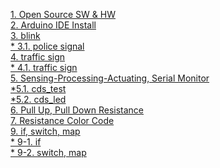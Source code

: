 [1. Open Source SW & HW]()<br>
[2. Arduino IDE Install]()<br>
[3. blink]()<br>
  [* 3.1. police signal](https://github.com/kimwanjae/2018-Class/blob/master/2.%20police%20led)<br>
[4. traffic sign]()<br>
 [* 4.1. traffic sign](https://github.com/kimwanjae/2018-Class/blob/master/3.%20traffic%20sign)<br>
[5. Sensing-Processing-Actuating, Serial Monitor]()<br> 
 [*5.1. cds_test](https://github.com/kimwanjae/2018-Class/blob/master/4.%20cds_test)<br>
  [*5.2. cds_led](https://github.com/kimwanjae/2018-Class/blob/master/5.%20cds_if(smart%20led))<br>
[6. Pull Up, Pull Down Resistance]()<br>
[7. Resistance Color Code]()<br>
[9. if, switch, map](https://onedrive.live.com/view.aspx?cid=c267bf9b0bf5984a&page=view&resid=C267BF9B0BF5984A!104&parId=C267BF9B0BF5984A!102&app=PowerPoint)<br>
 [* 9-1. if](https://github.com/kimwanjae/2018-Class/blob/master/5.%20cds_if(smart%20led))<br>
 [* 9-2. switch, map](https://github.com/kimwanjae/2018-Class/blob/master/if%2C%20switch%2C%20map) 
